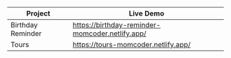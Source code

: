 | Project      | Live Demo |
| ----------- | ----------- |
| Birthday Reminder      | https://birthday-reminder-momcoder.netlify.app/      |
| Tours   | https://tours-momcoder.netlify.app/        |

